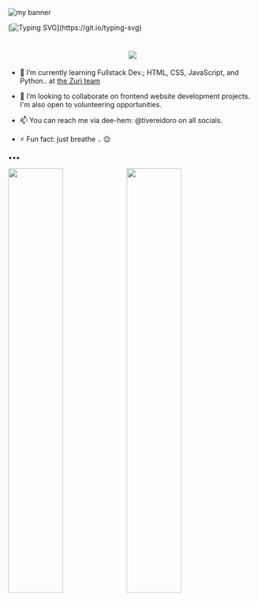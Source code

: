 <img src="https://user-images.githubusercontent.com/105525310/177575184-95fc0238-d4f8-4b73-b7ba-9c55fe62c4cd.gif" alt="my banner"/>

[![Typing SVG](https://readme-typing-svg.herokuapp.com?size=30&duration=4000&color=FF16CB&center=true&vCenter=true&lines=Hello+there.!!%F0%9F%91%8B;I'm+Tivere+IDORO...;Welcome+to+my+profile.)](https://git.io/typing-svg)

<h1 align="center">
  <a href="https://git.io/typing-svg">
    <img src="https://readme-typing-svg.herokuapp.com?size=30&duration=4000&color=FF16CB&center=true&vCenter=true&lines=Hello+there.!!%F0%9F%91%8B;I'm+Tivere+IDORO...;Welcome+to+my+profile.)">
  </a>
</h1>

- 🌱 I’m currently learning Fullstack Dev.; HTML, CSS, JavaScript, and Python.. at <a href="https://github.com/Zuri-Team">the Zuri team</a>
- 👯 I’m looking to collaborate on frontend website development projects.
I'm also open to volunteering opportunities. 

- 📫 You can reach me via dee-hem:  @tivereidoro  on all socials.


- ⚡ Fun fact: just breathe .. :relieved:

▪︎▪︎▪︎

<img align="left" width="47%" src="https://github-readme-stats.vercel.app/api?username=tivereidoro&show_icons=true&theme=radical&include_all_commits=true" />

<img align="left" width="47%" src="https://github-readme-stats.vercel.app/api/top-langs/?username=tivereidoro&layout=compact&theme=radical"/>
